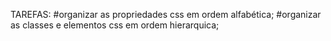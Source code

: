 TAREFAS:
#organizar as propriedades css em ordem alfabética;
#organizar as classes e elementos css em ordem hierarquica;